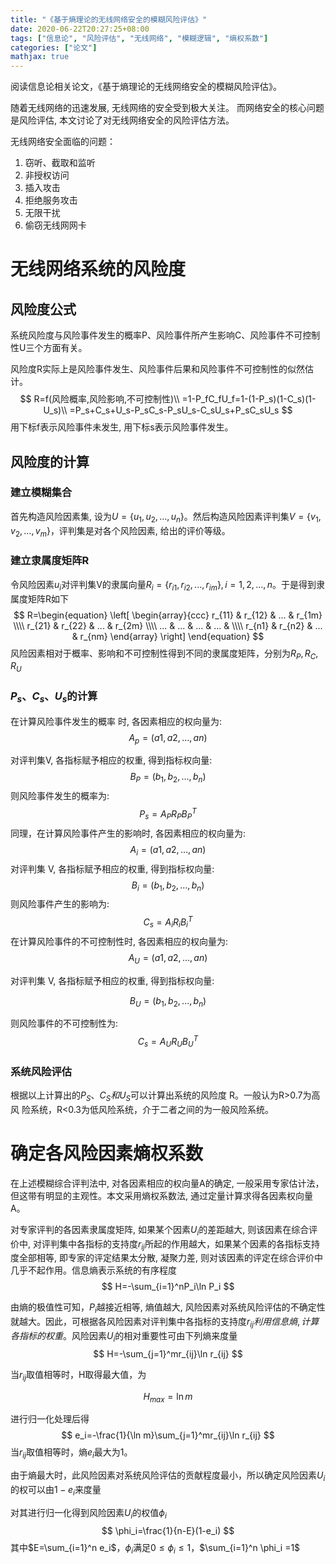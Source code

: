 ```yaml
---
title: "《基于熵理论的无线网络安全的模糊风险评估》"
date: 2020-06-22T20:27:25+08:00
tags: ["信息论", "风险评估", "无线网络", "模糊逻辑", "熵权系数"]
categories: ["论文"]
mathjax: true
---
```


阅读信息论相关论文，《基于熵理论的无线网络安全的模糊风险评估》。

随着无线网络的迅速发展, 无线网络的安全受到极大关注。 而网络安全的核心问题是风险评估, 本文讨论了对无线网络安全的风险评估方法。

无线网络安全面临的问题：

1. 窃听、截取和监听
2. 非授权访问
3. 插入攻击
4. 拒绝服务攻击
5. 无限干扰
6. 偷窃无线网网卡

# 无线网络系统的风险度

## 风险度公式

系统风险度与风险事件发生的概率P、风险事件所产生影响C、风险事件不可控制性U三个方面有关。

风险度R实际上是风险事件发生、风险事件后果和风险事件不可控制性的似然估计。
$$
R=f(风险概率,风险影响,不可控制性)\\
=1-P_fC_fU_f=1-(1-P_s)(1-C_s)(1-U_s)\\
=P_s+C_s+U_s-P_sC_s-P_sU_s-C_sU_s+P_sC_sU_s
$$
用下标f表示风险事件未发生, 用下标s表示风险事件发生。

## 风险度的计算

### 建立模糊集合

首先构造风险因素集, 设为$U= \{u_1, u_2, …, u_n\}$。然后构造风险因素评判集$V=\{v_1 , v_2, …, v_m\}$，评判集是对各个风险因素, 给出的评价等级。

### 建立隶属度矩阵R

令风险因素$u_i$对评判集V的隶属向量$R_i=\{r_{i1},r_{i2},...,r_{im}\}, i=1, 2, …, n$。于是得到隶属度矩阵R如下
$$
R=\begin{equation}
\left[
\begin{array}{ccc}
         r_{11} & r_{12} & ... & r_{1m} \\\\
         r_{21} & r_{22} & ... & r_{2m} \\\\
         ... & ... & ... & ... & \\\\
         r_{n1} & r_{n2} & ... & r_{nm} 
\end{array}
\right]        
\end{equation}
$$
风险因素相对于概率、影响和不可控制性得到不同的隶属度矩阵，分别为$R_P,R_C,R_U$

###  $P_s、C_s、 U_s$的计算

在计算风险事件发生的概率 时, 各因素相应的权向量为: 
$$
A_p=(a1 , a2 , …, an)
$$

对评判集V, 各指标赋予相应的权重, 得到指标权向量: 
$$
B_P=(b_1,b_2,...,b_n)
$$
则风险事件发生的概率为: 
$$
P_s=A_PR_PB^T_P
$$
同理，在计算风险事件产生的影响时, 各因素相应的权向量为: 
$$
A_i=(a1 , a2 , …, an)
$$
对评判集 V, 各指标赋予相应的权重, 得到指标权向量:
$$
B_i=(b_1,b_2,...,b_n)
$$
则风险事件产生的影响为: 
$$
C_s=A_iR_iB^T_i
$$
在计算风险事件的不可控制性时, 各因素相应的权向量为: 
$$
A_U=(a1 , a2 , …, an)
$$

对评判集 V, 各指标赋予相应的权重, 得到指标权向量: 

$$
B_U=(b_1,b_2,...,b_n)
$$

则风险事件的不可控制性为:
$$
C_s=A_UR_UB^T_U
$$

### 系统风险评估

根据以上计算出的$P_S、C_S 和U_S$可以计算出系统的风险度 R。一般认为R>0.7为高风 险系统，R<0.3为低风险系统，介于二者之间的为一般风险系统。

# 确定各风险因素熵权系数

在上述模糊综合评判法中, 对各因素相应的权向量A的确定, 一般采用专家估计法，但这带有明显的主观性。本文采用熵权系数法, 通过定量计算求得各因素权向量 A。

对专家评判的各因素隶属度矩阵, 如果某个因素$U_i$的差距越大, 则该因素在综合评价中, 对评判集中各指标的支持度$r_{ij}$所起的作用越大，如果某个因素的各指标支持度全部相等, 即专家的评定结果太分散, 凝聚力差, 则对该因素的评定在综合评价中几乎不起作用。信息熵表示系统的有序程度
$$
H=-\sum_{i=1}^nP_i\ln P_i
$$


由熵的极值性可知，$P_i$越接近相等, 熵值越大, 风险因素对系统风险评估的不确定性就越大。因此，可根据各风险因素对评判集中各指标的支持度$r_{ij}利用信息熵, 计算各指标的权重$。风险因素$U_i$的相对重要性可由下列熵来度量
$$
H=-\sum_{j=1}^mr_{ij}\ln r_{ij}
$$

当$r_{ij}$取值相等时，H取得最大值，为

$$
H_{max}=\ln m
$$

进行归一化处理后得
$$
e_i=-\frac{1}{\ln m}\sum_{j=1}^mr_{ij}\ln r_{ij}
$$
当$r_{ij}$取值相等时，熵$e_i$最大为1。

由于熵最大时，此风险因素对系统风险评估的贡献程度最小，所以确定风险因素$U_i$的权可以由$1-e_i$来度量

对其进行归一化得到风险因素$U_i$的权值$\phi_i$
$$
\phi_i=\frac{1}{n-E}(1-e_i)
$$
其中$E=\sum_{i=1}^n e_i$，$\phi_i$满足$0\leq\phi_i\leq1$，$\sum_{i=1}^n \phi_i =1$